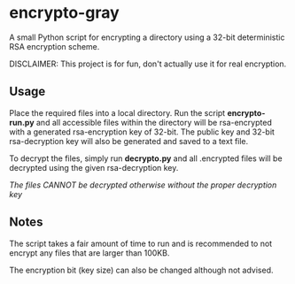 # encrypto-gray
A small Python script for encrypting a directory using a 32-bit deterministic RSA encryption scheme.

DISCLAIMER: This project is for fun, don't actually use it for real encryption.

## Usage
Place the required files into a local directory. Run the script <b>encrypto-run.py</b> and all accessible files within 
the directory will be rsa-encrypted with a generated rsa-encryption key of 32-bit. The public key and 32-bit rsa-decryption
key will also be generated and saved to a text file.

To decrypt the files, simply run <b>decrypto.py</b> and all .encrypted files will be decrypted using the given rsa-decryption
key.

<i> The files CANNOT be decrypted otherwise without the proper decryption key </i>

## Notes
The script takes a fair amount of time to run and is recommended to not encrypt any files that are larger than 100KB.

The encryption bit (key size) can also be changed although not advised.
